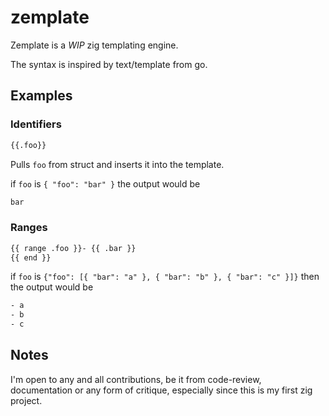 # zemplate

Zemplate is a *WIP* zig templating engine.

The syntax is inspired by text/template from go.

## Examples

### Identifiers

```txt
{{.foo}}
```

Pulls `foo` from struct and inserts it into the template.

if `foo` is `{ "foo": "bar" }` the output would be

```txt
bar
```

### Ranges

```txt
{{ range .foo }}- {{ .bar }}
{{ end }}
```

if `foo` is `{"foo": [{ "bar": "a" }, { "bar": "b" }, { "bar": "c" }]}` then the output would be

```txt
- a
- b
- c

```

## Notes

I'm open to any and all contributions, be it from code-review, documentation or any form of critique, especially since this is my first zig project.
